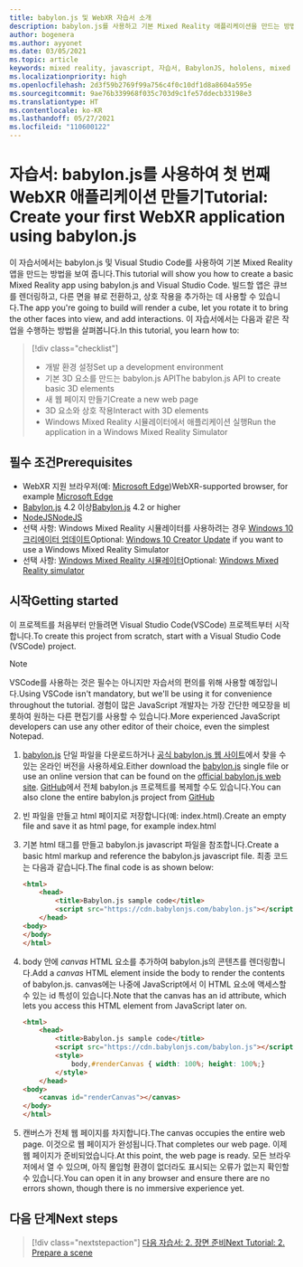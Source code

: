 ```yaml
---
title: babylon.js 및 WebXR 자습서 소개
description: babylon.js를 사용하고 기본 Mixed Reality 애플리케이션을 만드는 방법을 알아보려면 이 과정을 완료하세요.
author: bogenera
ms.author: ayyonet
ms.date: 03/05/2021
ms.topic: article
keywords: mixed reality, javascript, 자습서, BabylonJS, hololens, mixed reality, UWP, Windows 10, WebXR, 몰입형 웹
ms.localizationpriority: high
ms.openlocfilehash: 2d3f59b2769f99a756c4f0c10df1d8a8604a595e
ms.sourcegitcommit: 9ae76b339968f035c703d9c1fe57ddecb33198e3
ms.translationtype: HT
ms.contentlocale: ko-KR
ms.lasthandoff: 05/27/2021
ms.locfileid: "110600122"
---
```

# <a name="tutorial-create-your-first-webxr-application-using-babylonjs"></a><span data-ttu-id="3f3ac-104">자습서: babylon.js를 사용하여 첫 번째 WebXR 애플리케이션 만들기</span><span class="sxs-lookup"><span data-stu-id="3f3ac-104">Tutorial: Create your first WebXR application using babylon.js</span></span>

<span data-ttu-id="3f3ac-105">이 자습서에서는 babylon.js 및 Visual Studio Code를 사용하여 기본 Mixed Reality 앱을 만드는 방법을 보여 줍니다.</span><span class="sxs-lookup"><span data-stu-id="3f3ac-105">This tutorial will show you how to create a basic Mixed Reality app using babylon.js and Visual Studio Code.</span></span> <span data-ttu-id="3f3ac-106">빌드할 앱은 큐브를 렌더링하고, 다른 면을 뷰로 전환하고, 상호 작용을 추가하는 데 사용할 수 있습니다.</span><span class="sxs-lookup"><span data-stu-id="3f3ac-106">The app you're going to build will render a cube, let you rotate it to bring the other faces into view, and add interactions.</span></span> <span data-ttu-id="3f3ac-107">이 자습서에서는 다음과 같은 작업을 수행하는 방법을 살펴봅니다.</span><span class="sxs-lookup"><span data-stu-id="3f3ac-107">In this tutorial, you learn how to:</span></span>

> [!div class="checklist"]
> * <span data-ttu-id="3f3ac-108">개발 환경 설정</span><span class="sxs-lookup"><span data-stu-id="3f3ac-108">Set up a development environment</span></span>
> * <span data-ttu-id="3f3ac-109">기본 3D 요소를 만드는 babylon.js API</span><span class="sxs-lookup"><span data-stu-id="3f3ac-109">The babylon.js API to create basic 3D elements</span></span>  
> * <span data-ttu-id="3f3ac-110">새 웹 페이지 만들기</span><span class="sxs-lookup"><span data-stu-id="3f3ac-110">Create a new web page</span></span>
> * <span data-ttu-id="3f3ac-111">3D 요소와 상호 작용</span><span class="sxs-lookup"><span data-stu-id="3f3ac-111">Interact with 3D elements</span></span>
> * <span data-ttu-id="3f3ac-112">Windows Mixed Reality 시뮬레이터에서 애플리케이션 실행</span><span class="sxs-lookup"><span data-stu-id="3f3ac-112">Run the application in a Windows Mixed Reality Simulator</span></span>

## <a name="prerequisites"></a><span data-ttu-id="3f3ac-113">필수 조건</span><span class="sxs-lookup"><span data-stu-id="3f3ac-113">Prerequisites</span></span>

* <span data-ttu-id="3f3ac-114">WebXR 지원 브라우저(예: [Microsoft Edge](../../../../whats-new/new-microsoft-edge.md))</span><span class="sxs-lookup"><span data-stu-id="3f3ac-114">WebXR-supported browser, for example [Microsoft Edge](../../../../whats-new/new-microsoft-edge.md)</span></span>
* <span data-ttu-id="3f3ac-115">[Babylon.js](https://doc.babylonjs.com/divingDeeper/developWithBjs/frameworkVers) 4.2 이상</span><span class="sxs-lookup"><span data-stu-id="3f3ac-115">[Babylon.js](https://doc.babylonjs.com/divingDeeper/developWithBjs/frameworkVers) 4.2 or higher</span></span>
* [<span data-ttu-id="3f3ac-116">NodeJS</span><span class="sxs-lookup"><span data-stu-id="3f3ac-116">NodeJS</span></span>](https://nodejs.org/)
* <span data-ttu-id="3f3ac-117">선택 사항: Windows Mixed Reality 시뮬레이터를 사용하려는 경우 [Windows 10 크리에이터 업데이트](https://www.microsoft.com/software-download/windows10)</span><span class="sxs-lookup"><span data-stu-id="3f3ac-117">Optional: [Windows 10 Creator Update](https://www.microsoft.com/software-download/windows10) if you want to use a Windows Mixed Reality Simulator</span></span>
* <span data-ttu-id="3f3ac-118">선택 사항: [Windows Mixed Reality 시뮬레이터](../../../platform-capabilities-and-apis/using-the-windows-mixed-reality-simulator.md)</span><span class="sxs-lookup"><span data-stu-id="3f3ac-118">Optional: [Windows Mixed Reality simulator](../../../platform-capabilities-and-apis/using-the-windows-mixed-reality-simulator.md)</span></span>

## <a name="getting-started"></a><span data-ttu-id="3f3ac-119">시작</span><span class="sxs-lookup"><span data-stu-id="3f3ac-119">Getting started</span></span>

<span data-ttu-id="3f3ac-120">이 프로젝트를 처음부터 만들려면 Visual Studio Code(VSCode) 프로젝트부터 시작합니다.</span><span class="sxs-lookup"><span data-stu-id="3f3ac-120">To create this project from scratch, start with a Visual Studio Code (VSCode) project.</span></span>

> [!NOTE]
> <span data-ttu-id="3f3ac-121">VSCode를 사용하는 것은 필수는 아니지만 자습서의 편의를 위해 사용할 예정입니다.</span><span class="sxs-lookup"><span data-stu-id="3f3ac-121">Using VSCode isn't mandatory, but we'll be using it for convenience throughout the tutorial.</span></span> <span data-ttu-id="3f3ac-122">경험이 많은 JavaScript 개발자는 가장 간단한 메모장을 비롯하여 원하는 다른 편집기를 사용할 수 있습니다.</span><span class="sxs-lookup"><span data-stu-id="3f3ac-122">More experienced JavaScript developers can use any other editor of their choice, even the simplest Notepad.</span></span>

1. <span data-ttu-id="3f3ac-123">[babylon.js](https://doc.babylonjs.com/divingDeeper/developWithBjs/frameworkVers) 단일 파일을 다운로드하거나 [공식 babylon.js 웹 사이트](https://doc.babylonjs.com/divingDeeper/developWithBjs/frameworkVers)에서 찾을 수 있는 온라인 버전을 사용하세요.</span><span class="sxs-lookup"><span data-stu-id="3f3ac-123">Either download the [babylon.js](https://doc.babylonjs.com/divingDeeper/developWithBjs/frameworkVers) single file or use an online version that can be found on the [official babylon.js web site](https://doc.babylonjs.com/divingDeeper/developWithBjs/frameworkVers).</span></span> <span data-ttu-id="3f3ac-124">[GitHub](https://github.com/BabylonJS/Babylon.js)에서 전체 babylon.js 프로젝트를 복제할 수도 있습니다.</span><span class="sxs-lookup"><span data-stu-id="3f3ac-124">You can also clone the entire babylon.js project from [GitHub](https://github.com/BabylonJS/Babylon.js)</span></span>
1. <span data-ttu-id="3f3ac-125">빈 파일을 만들고 html 페이지로 저장합니다(예: index.html).</span><span class="sxs-lookup"><span data-stu-id="3f3ac-125">Create an empty file and save it as html page, for example index.html</span></span>
1. <span data-ttu-id="3f3ac-126">기본 html 태그를 만들고 babylon.js javascript 파일을 참조합니다.</span><span class="sxs-lookup"><span data-stu-id="3f3ac-126">Create a basic html markup and reference the babylon.js javascript file.</span></span> <span data-ttu-id="3f3ac-127">최종 코드는 다음과 같습니다.</span><span class="sxs-lookup"><span data-stu-id="3f3ac-127">The final code is as shown below:</span></span>

    ```html
    <html>
        <head>
            <title>Babylon.js sample code</title>
            <script src="https://cdn.babylonjs.com/babylon.js"></script>
        </head>
    <body>
    </body>
    </html>
    ```

1. <span data-ttu-id="3f3ac-128">body 안에 *canvas* HTML 요소를 추가하여 babylon.js의 콘텐츠를 렌더링합니다.</span><span class="sxs-lookup"><span data-stu-id="3f3ac-128">Add a *canvas* HTML element inside the body to render the contents of babylon.js.</span></span> <span data-ttu-id="3f3ac-129">canvas에는 나중에 JavaScript에서 이 HTML 요소에 액세스할 수 있는 id 특성이 있습니다.</span><span class="sxs-lookup"><span data-stu-id="3f3ac-129">Note that the canvas has an id attribute, which lets you access this HTML element from JavaScript later on.</span></span>

    ```html
    <html>
        <head>
            <title>Babylon.js sample code</title>
            <script src="https://cdn.babylonjs.com/babylon.js"></script>
            <style>
                body,#renderCanvas { width: 100%; height: 100%;}
            </style>
        </head>
    <body>
        <canvas id="renderCanvas"></canvas>
    </body>
    </html>
    ```

1. <span data-ttu-id="3f3ac-130">캔버스가 전체 웹 페이지를 차지합니다.</span><span class="sxs-lookup"><span data-stu-id="3f3ac-130">The canvas occupies the entire web page.</span></span> <span data-ttu-id="3f3ac-131">이것으로 웹 페이지가 완성됩니다.</span><span class="sxs-lookup"><span data-stu-id="3f3ac-131">That completes our web page.</span></span> <span data-ttu-id="3f3ac-132">이제 웹 페이지가 준비되었습니다.</span><span class="sxs-lookup"><span data-stu-id="3f3ac-132">At this point, the web page is ready.</span></span> <span data-ttu-id="3f3ac-133">모든 브라우저에서 열 수 있으며, 아직 몰입형 환경이 없더라도 표시되는 오류가 없는지 확인할 수 있습니다.</span><span class="sxs-lookup"><span data-stu-id="3f3ac-133">You can open it in any browser and ensure there are no errors shown, though there is no immersive experience yet.</span></span>

## <a name="next-steps"></a><span data-ttu-id="3f3ac-134">다음 단계</span><span class="sxs-lookup"><span data-stu-id="3f3ac-134">Next steps</span></span>

> [!div class="nextstepaction"]
> [<span data-ttu-id="3f3ac-135">다음 자습서: 2. 장면 준비</span><span class="sxs-lookup"><span data-stu-id="3f3ac-135">Next Tutorial: 2. Prepare a scene</span></span>](prepare-scene-02.md)